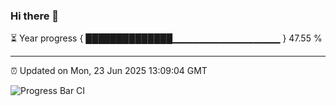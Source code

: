 ### Hi there 👋

⏳ Year progress { ██████████████▁▁▁▁▁▁▁▁▁▁▁▁▁▁▁▁ } 47.55 %

---

⏰ Updated on Mon, 23 Jun 2025 13:09:04 GMT

![Progress Bar CI](https://github.com/IshwaranRudhara/GIT-ACTION/workflows/Progress%20Bar%20CI/badge.svg)
